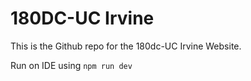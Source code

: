 # 180DC-UC Irvine

This is the Github repo for the 180dc-UC Irvine Website. 

Run on IDE using ```npm run dev```


